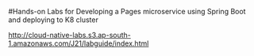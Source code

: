 #Hands-on Labs for Developing a Pages microservice using Spring Boot and deploying to K8 cluster

http://cloud-native-labs.s3.ap-south-1.amazonaws.com/J21/labguide/index.html
